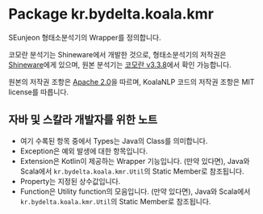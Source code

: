 # Package kr.bydelta.koala.kmr

SEunjeon 형태소분석기의 Wrapper를 정의합니다.

코모란 분석기는 Shineware에서 개발한 것으로,
형태소분석기의 저작권은 [Shineware](http://www.shineware.co.kr)에게 있으며, 
원본 분석기는 [코모란 v3.3.8](https://github.com/shin285/KOMORAN)에서 확인 가능합니다.

원본의 저작권 조항은 [Apache 2.0](https://tldrlegal.com/license/apache-license-2.0-(apache-2.0))을 따르며,
KoalaNLP 코드의 저작권 조항은 MIT license를 따릅니다.

## 자바 및 스칼라 개발자를 위한 노트

- 여기 수록된 항목 중에서 Types는 Java의 Class를 의미합니다.
- Exception은 예외 발생에 대한 항목입니다.
- Extension은 Kotlin이 제공하는 Wrapper 기능입니다. 
  (만약 있다면), Java와 Scala에서 `kr.bydelta.koala.kmr.Util`의 Static Member로 참조됩니다.
- Property는 지정된 상수값입니다.
- Function은 Utility function의 모음입니다. 
  (만약 있다면), Java와 Scala에서 `kr.bydelta.koala.kmr.Util`의 Static Member로 참조됩니다.
